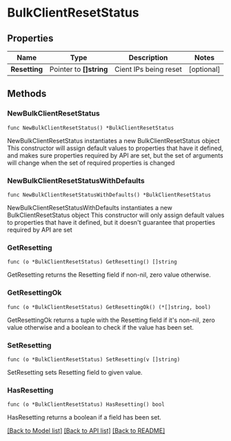 # BulkClientResetStatus

## Properties

Name | Type | Description | Notes
------------ | ------------- | ------------- | -------------
**Resetting** | Pointer to **[]string** | Cient IPs being reset | [optional] 

## Methods

### NewBulkClientResetStatus

`func NewBulkClientResetStatus() *BulkClientResetStatus`

NewBulkClientResetStatus instantiates a new BulkClientResetStatus object
This constructor will assign default values to properties that have it defined,
and makes sure properties required by API are set, but the set of arguments
will change when the set of required properties is changed

### NewBulkClientResetStatusWithDefaults

`func NewBulkClientResetStatusWithDefaults() *BulkClientResetStatus`

NewBulkClientResetStatusWithDefaults instantiates a new BulkClientResetStatus object
This constructor will only assign default values to properties that have it defined,
but it doesn't guarantee that properties required by API are set

### GetResetting

`func (o *BulkClientResetStatus) GetResetting() []string`

GetResetting returns the Resetting field if non-nil, zero value otherwise.

### GetResettingOk

`func (o *BulkClientResetStatus) GetResettingOk() (*[]string, bool)`

GetResettingOk returns a tuple with the Resetting field if it's non-nil, zero value otherwise
and a boolean to check if the value has been set.

### SetResetting

`func (o *BulkClientResetStatus) SetResetting(v []string)`

SetResetting sets Resetting field to given value.

### HasResetting

`func (o *BulkClientResetStatus) HasResetting() bool`

HasResetting returns a boolean if a field has been set.


[[Back to Model list]](../README.md#documentation-for-models) [[Back to API list]](../README.md#documentation-for-api-endpoints) [[Back to README]](../README.md)


